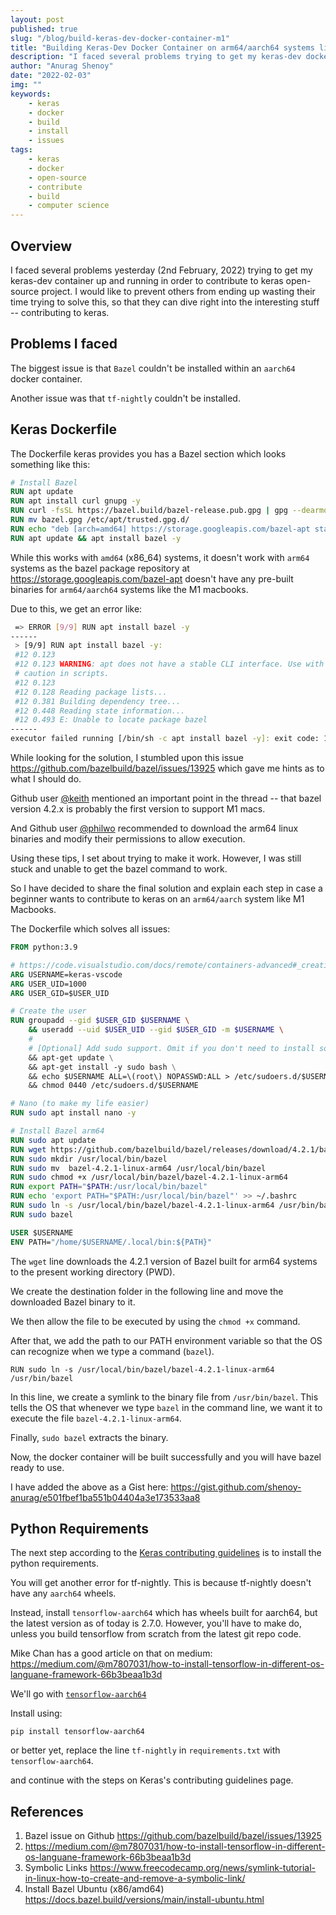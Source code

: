 ```yaml
---
layout: post
published: true
slug: "/blog/build-keras-dev-docker-container-m1"
title: "Building Keras-Dev Docker Container on arm64/aarch64 systems like M1 Macbooks"
description: "I faced several problems trying to get my keras-dev docker container up and running in order to contribute to keras open-source project. I would like to prevent others from ending up wasting their time trying to solve this, so that they can dive right into the interesting stuff -- contributing to keras."
author: "Anurag Shenoy"
date: "2022-02-03"
img: ""
keywords:
    - keras
    - docker
    - build
    - install
    - issues
tags:
    - keras
    - docker
    - open-source
    - contribute
    - build
    - computer science
---
```


## Overview

I faced several problems yesterday (2nd February, 2022) trying to get my keras-dev container up and running in order to contribute to keras open-source project. I would like to prevent others from ending up wasting their time trying to solve this, so that they can dive right into the interesting stuff -- contributing to keras.

## Problems I faced
The biggest issue is that `Bazel` couldn't be installed within an `aarch64` docker container.

Another issue was that `tf-nightly` couldn't be installed.

## Keras Dockerfile
The Dockerfile keras provides you has a Bazel section which looks something like this:
```dockerfile
# Install Bazel
RUN apt update
RUN apt install curl gnupg -y
RUN curl -fsSL https://bazel.build/bazel-release.pub.gpg | gpg --dearmor > bazel.gpg
RUN mv bazel.gpg /etc/apt/trusted.gpg.d/
RUN echo "deb [arch=amd64] https://storage.googleapis.com/bazel-apt stable jdk1.8" | tee /etc/apt/sources.list.d/bazel.list
RUN apt update && apt install bazel -y
```

While this works with `amd64` (x86_64) systems, it doesn't work with `arm64` systems as the bazel package repository at <https://storage.googleapis.com/bazel-apt> doesn't have any pre-built binaries for `arm64/aarch64` systems like the M1 macbooks.

Due to this, we get an error like:
```bash
 => ERROR [9/9] RUN apt install bazel -y                                        0.5s
------
 > [9/9] RUN apt install bazel -y:
 #12 0.123
 #12 0.123 WARNING: apt does not have a stable CLI interface. Use with 
 # caution in scripts.
 #12 0.123
 #12 0.128 Reading package lists...
 #12 0.381 Building dependency tree...
 #12 0.448 Reading state information...
 #12 0.493 E: Unable to locate package bazel
------
executor failed running [/bin/sh -c apt install bazel -y]: exit code: 100
```

While looking for the solution, I stumbled upon this issue <https://github.com/bazelbuild/bazel/issues/13925> which gave me hints as to what I should do.

Github user [@keith](https://github.com/keith) mentioned an important point in the thread -- that bazel version 4.2.x is probably the first version to support M1 macs.

And Github user [@philwo](https://github.com/philwo) recommended to download the arm64 linux binaries and modify their permissions to allow execution.

Using these tips, I set about trying to make it work. 
However, I was still stuck and unable to get the bazel command to work.

So I have decided to share the final solution and explain each step in case a beginner wants to contribute to keras on an `arm64/aarch` system like M1 Macbooks.

The Dockerfile which solves all issues:
```dockerfile
FROM python:3.9

# https://code.visualstudio.com/docs/remote/containers-advanced#_creating-a-nonroot-user
ARG USERNAME=keras-vscode
ARG USER_UID=1000
ARG USER_GID=$USER_UID

# Create the user
RUN groupadd --gid $USER_GID $USERNAME \
    && useradd --uid $USER_UID --gid $USER_GID -m $USERNAME \
    #
    # [Optional] Add sudo support. Omit if you don't need to install software after connecting.
    && apt-get update \
    && apt-get install -y sudo bash \
    && echo $USERNAME ALL=\(root\) NOPASSWD:ALL > /etc/sudoers.d/$USERNAME \
    && chmod 0440 /etc/sudoers.d/$USERNAME

# Nano (to make my life easier)
RUN sudo apt install nano -y

# Install Bazel arm64
RUN sudo apt update
RUN wget https://github.com/bazelbuild/bazel/releases/download/4.2.1/bazel-4.2.1-linux-arm64
RUN sudo mkdir /usr/local/bin/bazel
RUN sudo mv  bazel-4.2.1-linux-arm64 /usr/local/bin/bazel
RUN sudo chmod +x /usr/local/bin/bazel/bazel-4.2.1-linux-arm64
RUN export PATH="$PATH:/usr/local/bin/bazel"
RUN echo 'export PATH="$PATH:/usr/local/bin/bazel"' >> ~/.bashrc
RUN sudo ln -s /usr/local/bin/bazel/bazel-4.2.1-linux-arm64 /usr/bin/bazel
RUN sudo bazel

USER $USERNAME
ENV PATH="/home/$USERNAME/.local/bin:${PATH}"
```

The `wget` line downloads the 4.2.1 version of Bazel built for arm64 systems to the present working directory (PWD).

We create the destination folder in the following line and move the downloaded Bazel binary to it.

We then allow the file to be executed by using the `chmod +x` command.

After that, we add the path to our PATH environment variable so that the OS can recognize when we type a command (`bazel`).

`RUN sudo ln -s /usr/local/bin/bazel/bazel-4.2.1-linux-arm64 /usr/bin/bazel`

In this line, we create a symlink to the binary file from `/usr/bin/bazel`. This tells the OS that whenever we type `bazel` in the command line, we want it to execute the file `bazel-4.2.1-linux-arm64`.

Finally, `sudo bazel` extracts the binary.

Now, the docker container will be built successfully and you will have bazel ready to use.

I have added the above as a Gist here: <https://gist.github.com/shenoy-anurag/e501fbef1ba551b04404a3e173533aa8>

## Python Requirements
The next step according to the [Keras contributing guidelines](https://github.com/keras-team/keras/blob/7857fa00431634ce59585e087d2d694b81669548/CONTRIBUTING.md) is to install the python requirements.

You will get another error for tf-nightly. This is because tf-nightly doesn't have any `aarch64` wheels.

Instead, install `tensorflow-aarch64` which has wheels built for aarch64, but the latest version as of today is 2.7.0. However, you'll have to make do, unless you build tensorflow from scratch from the latest git repo code.

Mike Chan has a good article on that on medium: <https://medium.com/@m7807031/how-to-install-tensorflow-in-different-os-languane-framework-66b3beaa1b3d>

We'll go with [`tensorflow-aarch64`](<https://github.com/KumaTea/tensorflow-aarch64>)

Install using:
```
pip install tensorflow-aarch64
```

or better yet, replace the line `tf-nightly` in `requirements.txt` with `tensorflow-aarch64`.

and continue with the steps on Keras's contributing guidelines page.

## References
1. Bazel issue on Github <https://github.com/bazelbuild/bazel/issues/13925>
2. <https://medium.com/@m7807031/how-to-install-tensorflow-in-different-os-languane-framework-66b3beaa1b3d>
3. Symbolic Links <https://www.freecodecamp.org/news/symlink-tutorial-in-linux-how-to-create-and-remove-a-symbolic-link/>
4. Install Bazel Ubuntu (x86/amd64) <https://docs.bazel.build/versions/main/install-ubuntu.html>
